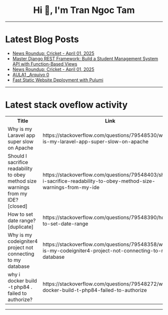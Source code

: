 <h1 align="center">Hi 👋, I'm Tran Ngoc Tam</h1>

---

# Latest Blog Posts 
<!-- BLOG-POST-LIST:START -->
- [News Roundup: Cricket - April 01, 2025](https://dev.to/gaurav4288/news-roundup-cricket-april-01-2025-1k63)
- [Master Django REST Framework: Build a Student Management System API with Function-Based Views](https://dev.to/ebereplenty/master-django-rest-framework-build-a-student-management-system-api-with-function-based-views-1plc)
- [News Roundup: Cricket - April 01, 2025](https://dev.to/gaurav4288/news-roundup-cricket-april-01-2025-57k8)
- [AULA1 _Arquivo 0](https://dev.to/daniel_santiago_40df2d62a/aula1-arquivo-0-n3e)
- [Fast Static Website Deployment with Pulumi](https://dev.to/joshlite/fast-static-website-deployment-with-pulumi-8pe)
<!-- BLOG-POST-LIST:END -->

---

# Latest stack oveflow activity
<table>
  <tr><th>Title</th><th>Link</th></tr>
  <!-- STACKOVERFLOW:START --><tr><td>Why is my Laravel app super slow on Apache</td><td>https://stackoverflow.com/questions/79548530/why-is-my-laravel-app-super-slow-on-apache</td></tr><tr><td>Should I sacrifice readability to obey method size warnings from my IDE? [closed]</td><td>https://stackoverflow.com/questions/79548403/should-i-sacrifice-readability-to-obey-method-size-warnings-from-my-ide</td></tr><tr><td>How to set date range? [duplicate]</td><td>https://stackoverflow.com/questions/79548390/how-to-set-date-range</td></tr><tr><td>Why is my codeigniter4 project not connecting to my database</td><td>https://stackoverflow.com/questions/79548358/why-is-my-codeigniter4-project-not-connecting-to-my-database</td></tr><tr><td>why i docker build -t php84 . failed to authorize?</td><td>https://stackoverflow.com/questions/79548272/why-i-docker-build-t-php84-failed-to-authorize</td></tr><!-- STACKOVERFLOW:END -->
</table>

---


